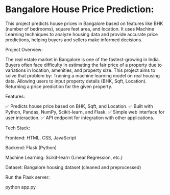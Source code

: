 # Bangalore House Price Prediction:

This project predicts house prices in Bangalore based on features like BHK (number of bedrooms), square feet area, and location. It uses Machine Learning techniques to analyze housing data and provide accurate price predictions, helping buyers and sellers make informed decisions.


Project Overview:

The real estate market in Bangalore is one of the fastest-growing in India. Buyers often face difficulty in estimating the fair price of a property due to variations in location, amenities, and property size.
This project aims to solve that problem by:
Training a machine learning model on real housing data.
Allowing users to input property details (BHK, Sqft, Location).
Returning a price prediction for the given property.

Features:

✅ Predicts house price based on BHK, Sqft, and Location.
✅ Built with Python, Pandas, NumPy, Scikit-learn, and Flask.
✅ Simple web interface for user interaction.
✅ API endpoint for integration with other applications.

Tech Stack:

Frontend: HTML, CSS, JavaScript

Backend: Flask (Python)

Machine Learning: Scikit-learn (Linear Regression, etc.)

Dataset: Bangalore housing dataset (cleaned and preprocessed)

Run the Flask server:

python app.py
